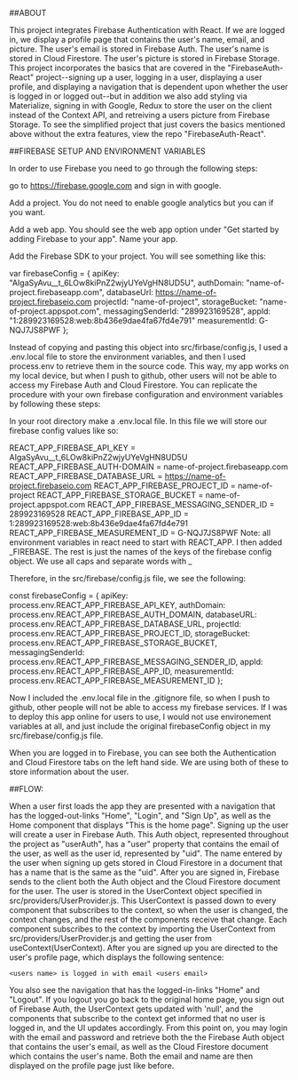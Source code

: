 ##ABOUT

This project integrates Firebase Authentication with React. If we are logged in, we display a profile page that contains the user's name, email, and picture.  The user's email is stored in Firebase Auth. The user's name is stored in Cloud Firestore.  The user's picture is stored in Firebase Storage.  This project incorporates the basics that are covered in the "FirebaseAuth-React" project--signing up a user, logging in a user, displaying a user profile, and displaying a navigation that is dependent upon whether the user is logged in or logged out--but in addition we also add styling via Materialize, signing in with Google, Redux to store the user on the client instead of the Context API, and retreiving a users picture from Firebase Storage.   To see the simplified project that just covers the basics mentioned above without the extra features, view the repo "FirebaseAuth-React".  

##FIREBASE SETUP AND ENVIRONMENT VARIABLES

In order to use Firebase you need to go through the following steps:

go to https://firebase.google.com and sign in with google.

Add a project. You do not need to enable google analytics but you can if you want.

Add a web app. You should see the web app option under "Get started by adding Firebase to your app". Name your app.

Add the Firebase SDK to your project. You will see something like this:

var firebaseConfig = {
    apiKey: "AIgaSyAvu__t_6LOw8kiPnZ2wjyUYeVgHN8UD5U",
    authDomain: "name-of-project.firebaseapp.com",
    databaseUrl: https://name-of-project.firebaseio.com
    projectId: "name-of-project",
    storageBucket: "name-of-project.appspot.com",
    messagingSenderId: "289923169528",
    appId: "1:289923169528:web:8b436e9dae4fa67fd4e791"
    measurementId: G-NQJ7JS8PWF
};

Instead of copying and pasting this object into src/firbase/config.js, I used a .env.local file to store the environment variables, and then I used process.env to retrieve them in the source code. This way, my app works on my local device, but when I push to github, other users will not be able to access my Firebase Auth and Cloud Firestore. You can replicate the procedure with your own firebase configuration and environment variables by following these steps:

In your root directory make a .env.local file. In this file we will store our firebase config values like so:

REACT_APP_FIREBASE_API_KEY = AIgaSyAvu__t_6LOw8kiPnZ2wjyUYeVgHN8UD5U
REACT_APP_FIREBASE_AUTH-DOMAIN = name-of-project.firebaseapp.com
REACT_APP_FIREBASE_DATABASE_URL = https://name-of-project.firebaseio.com
REACT_APP_FIREBASE_PROJECT_ID = name-of-project
REACT_APP_FIREBASE_STORAGE_BUCKET = name-of-project.appspot.com
REACT_APP_FIREBASE_MESSAGING_SENDER_ID = 289923169528
REACT_APP_FIREBASE_APP_ID = 1:289923169528:web:8b436e9dae4fa67fd4e791
REACT_APP_FIREBASE_MEASUREMENT_ID = G-NQJ7JS8PWF
Note: all environment variables in react need to start with REACT_APP. I then added _FIREBASE. The rest is just the names of the keys of the firebase config object. We use all caps and separate words with _

Therefore, in the src/firebase/config.js file, we see the following:

const firebaseConfig = {
    apiKey: process.env.REACT_APP_FIREBASE_API_KEY,
    authDomain: process.env.REACT_APP_FIREBASE_AUTH_DOMAIN,
    databaseURL: process.env.REACT_APP_FIREBASE_DATABASE_URL,
    projectId: process.env.REACT_APP_FIREBASE_PROJECT_ID,
    storageBucket: process.env.REACT_APP_FIREBASE_STORAGE_BUCKET,
    messagingSenderId: process.env.REACT_APP_FIREBASE_MESSAGING_SENDER_ID,
    appId: process.env.REACT_APP_FIREBASE_APP_ID,
    measurementId: process.env.REACT_APP_FIREBASE_MEASUREMENT_ID
};

Now I included the .env.local file in the .gitignore file, so when I push to github, other people will not be able to access my firebase services. If I was to deploy this app online for users to use, I would not use environement variables at all, and just include the original firebaseConfig object in my src/firebase/config.js file.

When you are logged in to Firebase, you can see both the Authentication and Cloud Firestore tabs on the left hand side. We are using both of these to store information about the user.

##FLOW:

When a user first loads the app they are presented with a navigation that has the logged-out-links "Home", "Login", and "Sign Up", as well as the Home component that displays "This is the home page". Signing up the user will create a user in Firebase Auth. This Auth object, represented throughout the project as "userAuth", has a "user" property that contains the email of the user, as well as the user id, represented by "uid". The name entered by the user when signing up gets stored in Cloud Firestore in a document that has a name that is the same as the "uid". After you are signed in, Firebase sends to the client both the Auth object and the Cloud Firestore document for the user. The user is stored in the UserContext object specified in src/providers/UserProvider.js. This UserContext is passed down to every component that subscribes to the context, so when the user is changed, the context changes, and the rest of the components receive that change. Each component subscribes to the context by importing the UserContext from src/providers/UserProvider.js and getting the user from useContext(UserContext). After you are signed up you are directed to the user's profile page, which displays the following sentence:

    <users name> is logged in with email <users email>

You also see the navigation that has the logged-in-links "Home" and "Logout". If you logout you go back to the original home page, you sign out of Firebase Auth, the UserContext gets updated with 'null', and the components that subscribe to the context get informed that no user is logged in, and the UI updates accordingly. From this point on, you may login with the email and password and retrieve both the the Firebase Auth object that contains the user's email, as well as the Cloud Firestore document which contains the user's name. Both the email and name are then displayed on the profile page just like before.
